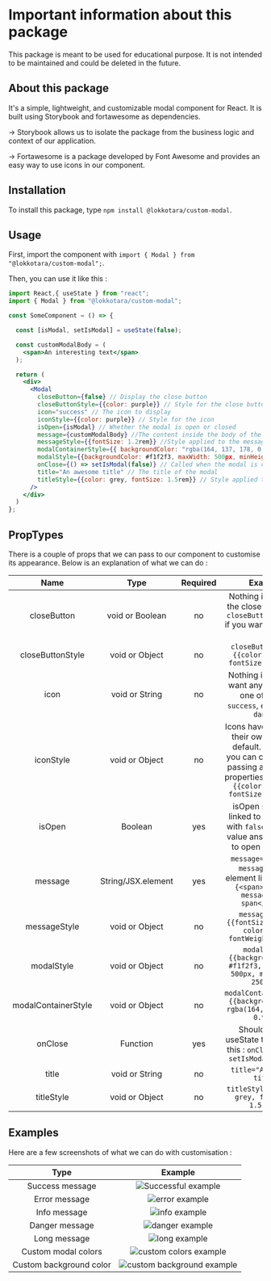 # Important information about this package

This package is meant to be used for educational purpose. It is not intended to be maintained and could be deleted in the future.

## About this package

It's a simple, lightweight, and customizable modal component for React. It is built using Storybook and fortawesome as dependencies.

-> Storybook allows us to isolate the package from the business logic and context of our application.

-> Fortawesome is a package developed by Font Awesome and provides an easy way to use icons in our component.

## Installation

To install this package, type `npm install @lokkotara/custom-modal`.

## Usage

First, import the component with `import { Modal } from "@lokkotara/custom-modal";`.

Then, you can use it like this :

```jsx
import React,{ useState } from "react";
import { Modal } from "@lokkotara/custom-modal";

const SomeComponent = () => {

  const [isModal, setIsModal] = useState(false);

  const customModalBody = (
    <span>An interesting text</span>
  );

  return (
    <div>
      <Modal
        closeButton={false} // Display the close button
        closeButtonStyle={{color: purple}} // Style for the close button
        icon="success" // The icon to display
        iconStyle={{color: purple}} // Style for the icon
        isOpen={isModal} // Whether the modal is open or closed
        message={customModalBody} //The content inside the body of the modal
        messageStyle={{fontSize: 1.2rem}} //Style applied to the message
        modalContainerStyle={{ backgroundColor: "rgba(164, 137, 178, 0.9)" }} // Style applied to the container behind the modal
        modalStyle={{backgroundColor: #f1f2f3, maxWidth: 500px, minHeight: 250px}} // Style for the modal window
        onClose={() => setIsModal(false)} // Called when the modal is closed
        title="An awesome title" // The title of the modal
        titleStyle={{color: grey, fontSize: 1.5rem}} // Style applied to the title
      />
    </div>
  )
};
```

## PropTypes

There is a couple of props that we can pass to our component to customise its appearance. Below is an explanation of what we can do :



| Name             |        Type        | Required | Example          |
| :--------------: | :----------------: | :------: | :--------------: |
| closeButton      |  void or Boolean   |   no     | Nothing if you want the close button and `closeButton={false}` if you want to remove it |
| closeButtonStyle |      void or Object        |   no     | `closeButtonStyle={{color: purple, fontSize: 1.5rem}}` |
| icon             |      void or String        |   no     | Nothing if you don't want any icon. Else, one of these : `success`, `error`, `info`, `danger` |
| iconStyle        |      void or Object        |   no     | Icons have a size and their own color by default. However, you can change it by passing an object of properties `iconStyle={{color: purple, fontSize: 1.5rem}}` |
| isOpen           |      Boolean       |   yes    | isOpen should be linked to a useState with `false` as default value ans set to `true` to open the modal |
| message          | String/JSX.element |   yes    | `message="My first message"` or an element like `message={<span>My first message in a span</span>}`          |
| messageStyle     |      void or Object        |   no     | `messageStyle={{fontSize: 1.2rem, color:grey, fontWeight: bold}}` |     |
| modalStyle       |      void or Object        |   no     | `modalStyle={{backgroundColor: #f1f2f3, maxWidth: 500px, minHeight: 250px}}` |
| modalContainerStyle       |      void or Object        |   no     | `modalContainerStyle={{backgroundColor: rgba(164, 137, 178, 0.9)}}` |
| onClose          |      Function      |   yes    | Should set the useState to `false` like this : `onClose={() => setIsModal(false)}` |
| title            |      void or String        |   no     | `title="An awesome title"`            |
| titleStyle       |     void or  Object        |   no     | `titleStyle={{color: grey, fontSize: 1.5rem}}`       |

## Examples

Here are a few screenshots of what we can do with customisation :

| Type | Example |
| :--------------: | :----------------: |
| Success message | ![Successful example](https://github.com/lokkotara/custom-modal/blob/2e55c8baddd1957ec88432a4ee44db1d85c26d6d/img/success.png) |
| Error message | ![error example](https://github.com/lokkotara/custom-modal/blob/3250ce2715c84e6e901040698c03f0b9c5cf7504/public/Screenshot%202022-12-05%20at%2022-36-07%20HRnet%20Employee%20management%20system.png) |
| Info message | ![info example](https://github.com/lokkotara/custom-modal/blob/a6ca54aac712bb3a8ae53a6f8dd34457a3450b60/img/info.png) |
| Danger message | ![danger example](https://github.com/lokkotara/custom-modal/blob/a6ca54aac712bb3a8ae53a6f8dd34457a3450b60/img/danger.png) |
| Long message | ![long example](https://github.com/lokkotara/custom-modal/blob/a6ca54aac712bb3a8ae53a6f8dd34457a3450b60/img/long-text.png) |
| Custom modal colors | ![custom colors example](https://github.com/lokkotara/custom-modal/blob/a6ca54aac712bb3a8ae53a6f8dd34457a3450b60/img/custom-modal-color.png) |
| Custom background color | ![custom background example](https://github.com/lokkotara/custom-modal/blob/a6ca54aac712bb3a8ae53a6f8dd34457a3450b60/img/custom-background-color.png) |